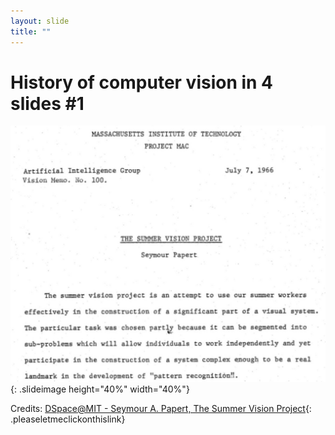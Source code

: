 ```yaml
---
layout: slide
title: ""
---
```


# History of computer vision in 4 slides #1
<!-- a class="antani" href="https://dspace.mit.edu/handle/1721.1/6125" style="pointer-events:auto">asdfasdf</a -->
<!-- [qwerqwer](https://dspace.mit.edu/handle/1721.1/6125){: .pleaseletmeclickonthislink} -->
![the-summer-vision-project.jpg](img/the-summer-vision-project.jpg){: .slideimage height="40%" width="40%"}
<!-- figcaption class="figcaption">Credits: <a href="https://dspace.mit.edu/handle/1721.1/6125">DSpace@MIT - Seymour A. Papert, The Summer Vision Project</a></figcaption -->
<figcaption class="figcaption" markdown="1">

Credits: [DSpace@MIT - Seymour A. Papert, The Summer Vision Project](https://dspace.mit.edu/handle/1721.1/6125){: .pleaseletmeclickonthislink}

</figcaption>

